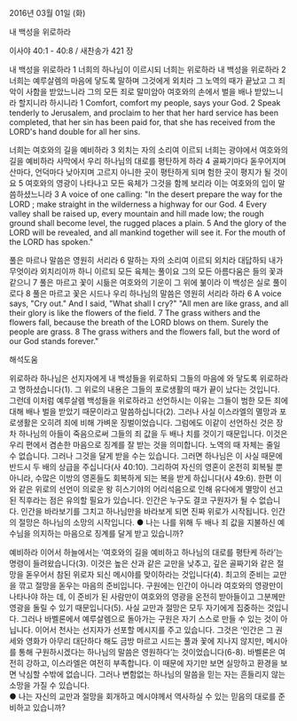 2016년 03월 01일 (화)

내 백성을 위로하라



이사야 40:1 - 40:8 / 새찬송가 421 장


내 백성을 위로하라
1 너희의 하나님이 이르시되 너희는 위로하라 내 백성을 위로하라 2 너희는 예루살렘의 마음에 닿도록 말하며 그것에게 외치라 그 노역의 때가 끝났고 그 죄악이 사함을 받았느니라 그의 모든 죄로 말미암아 여호와의 손에서 벌을 배나 받았느니라 할지니라 하시니라
1 Comfort, comfort my people, says your God. 2 Speak tenderly to Jerusalem, and proclaim to her that her hard service has been completed, that her sin has been paid for, that she has received from the LORD's hand double for all her sins. 

너희는 여호와의 길을 예비하라
3 외치는 자의 소리여 이르되 너희는 광야에서 여호와의 길을 예비하라 사막에서 우리 하나님의 대로를 평탄하게 하라 4 골짜기마다 돋우어지며 산마다, 언덕마다 낮아지며 고르지 아니한 곳이 평탄하게 되며 험한 곳이 평지가 될 것이요 5 여호와의 영광이 나타나고 모든 육체가 그것을 함께 보리라 이는 여호와의 입이 말씀하셨느니라
3 A voice of one calling: "In the desert prepare the way for the LORD ; make straight in the wilderness a highway for our God. 4 Every valley shall be raised up, every mountain and hill made low; the rough ground shall become level, the rugged places a plain. 5 And the glory of the LORD will be revealed, and all mankind together will see it. For the mouth of the LORD has spoken." 

풀은 마르나 말씀은 영원히 서리라 
6 말하는 자의 소리여 이르되 외치라 대답하되 내가 무엇이라 외치리이까 하니 이르되 모든 육체는 풀이요 그의 모든 아름다움은 들의 꽃과 같으니 7 풀은 마르고 꽃이 시듦은 여호와의 기운이 그 위에 붊이라 이 백성은 실로 풀이로다 8 풀은 마르고 꽃은 시드나 우리 하나님의 말씀은 영원히 서리라 하라
6 A voice says, "Cry out." And I said, "What shall I cry?" "All men are like grass, and all their glory is like the flowers of the field. 7 The grass withers and the flowers fall, because the breath of the LORD blows on them. Surely the people are grass. 8 The grass withers and the flowers fall, but the word of our God stands forever."

해석도움





위로하라
하나님은 선지자에게 내 백성들을 위로하되 그들의 마음에 와 닿도록 위로하라고 명하셨습니다(1). 그 위로의 내용은 그들의 포로생활의 때가 끝이 났다는 것입니다. 그런데 이처럼 예루살렘 백성들을 위로하라고 선언하시는 이유는 그들이 범한 모든 죄에 대해 배나 벌을 받았기 때문이라고 말씀하십니다(2). 그러나 사실 이스라엘의 멸망과 포로생활은 오히려 죄에 비해 가벼운 징벌이었습니다. 그럼에도 이같이 선언하신 것은 장차 하나님의 아들이 죽음으로써 그들의 죄 값을 두 배나 치를 것이기 때문입니다. 이것은 우리 편에서 겸손한 마음으로 징계를 잘 받는 것을 의미합니다. 노역의 때 자체는 줄일 수 없습니다. 그러나 그것을 달게 받을 수는 있습니다. 그러면 하나님은 이 사실 때문에 반드시 두 배의 상급을 주십니다(사 40:10). 그리하여 자신의 영혼이 온전히 회복될 뿐 아니라, 수많은 이방의 영혼들도 회복하게 되는 복을 받게 하십니다(사 49:6). 한편 이와 같은 위로의 선언이 의로운 왕 히스기야의 어리석음으로 인해 유다에게 멸망이 선고된 직후라는 점은 유의할 필요가 있습니다. 인간은 누구도 결코 구원자가 될 수 없습니다. 인간을 바라보기를 그치고 하나님만을 바라보게 되면 진짜 위로가 시작됩니다. 인간의 절망은 하나님의 소망의 시작입니다. 
● 나는 나를 위해 두 배나 죄 값을 지불하신 예수님을 의지하는 마음으로 징계를 달게 받고 있습니까? 

예비하라
이어서 하늘에서는 ‘여호와의 길을 예비하고 하나님의 대로를 평탄케 하라’는 명령이 들려왔습니다(3). 이것은 높은 산과 같은 교만을 낮추고, 깊은 골짜기와 같은 절망을 돋우어서 참된 위로자 되신 메시야를 맞이하라는 것입니다(4). 최고의 준비는 교만을 깎고 절망을 돋우는 마음의 준비입니다. 구원에는 인간이 아니라 여호와의 영광만이 나타나야 하는 데, 이 준비가 된 사람만이 여호와의 영광을 온전히 받아들이고 그분께만 영광을 돌릴 수 있기 때문입니다(5). 사실 교만과 절망은 모두 자기에게 집중하는 것입니다. 그러나 바벨론에서 예루살렘으로 돌아가는 구원은 자기 스스로 만들 수 있는 것이 아닙니다. 이어서 천사는 선지자가 선포할 메시지를 주고 있습니다. 그것은 ‘인간은 그 권세와 영화가 아무리 대단하다 해도 금방 마르고 시드는 풀과 꽃에 지나지 않지만, 메시아를 통해 구원하시겠다는 하나님의 말씀은 영원하다’는 것이었습니다(6-8). 바벨론은 여전히 강하고, 이스라엘은 여전히 부족합니다. 이 때문에 자기만 보면 실망하고 환경을 보면 낙심할 수밖에 없습니다. 그러나 변함없는 하나님의 말씀을 믿는 자는 흔들리지 않는 소망을 가질 수 있습니다.  
● 나는 자신의 교만과 절망을 회개하고 메시야께서 역사하실 수 있는 믿음의 대로를 준비하고 있습니까?
